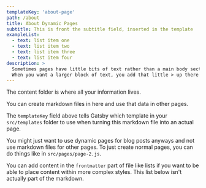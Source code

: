 ```yaml
---
templateKey: 'about-page'
path: /about
title: About Dynamic Pages
subtitle: This is front the subtitle field, inserted in the template
exampleList:
  - text: list item one
  - text: list item two
  - text: list item three
  - text: list item four
description: >
  Sometimes pages have little bits of text rather than a main body section for weirder layouts. Formatting text in frontmatter like this allows you to have named little nodes of information. See how they are used in the 'example-page' template.
  When you want a larger block of text, you add that little > up there and it allows you to kinda type a large block
---
```

The content folder is where all your information lives.

You can create markdown files in here and use that data in other pages.

The `templateKey` field above tells Gatsby which template in your `src/templates` folder to use when turning this markdown file into an actual page.

You might just want to use dynamic pages for blog posts anyways and not use markdown files for other pages. To just create normal pages, you can do things like in `src/pages/page-2.js`.

You can add content in the `frontmatter` part of file like lists if you want to be able to place content within more complex styles.
This list below isn't actually part of the markdown.
